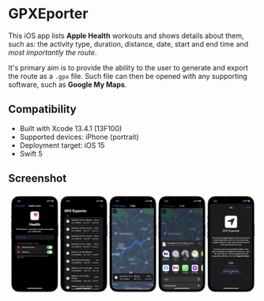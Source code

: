 # GPXEporter

This iOS app lists **Apple Health** workouts and shows details about them, such as: the activity type, duration, distance, date, start and end time and _most importantly the route_.

It's primary aim is to provide the ability to the user to generate and export the route as a `.gpx` file. Such file can then be opened with any supporting software, such as **Google My Maps**.

## Compatibility

* Built with Xcode 13.4.1 (13F100)
* Supported devices: iPhone (portrait)
* Deployment target: iOS 15
* Swift 5

## Screenshot

![Screenshot](Resources/Screenshot.jpg)
